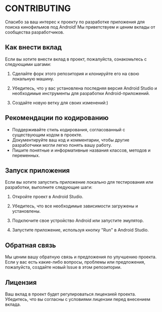 # CONTRIBUTING

Спасибо за ваш интерес к проекту по разработке приложения для поиска кинофильмов под Android! Мы приветствуем и ценим вклады от сообщества разработчиков.

## Как внести вклад

Если вы хотите внести вклад в проект, пожалуйста, ознакомьтесь с следующими шагами:

1. Сделайте форк этого репозитория и клонируйте его на свою локальную машину.

2. Убедитесь, что у вас установлена последняя версия Android Studio и необходимые инструменты для разработки Android-приложений.

3. Создайте новую ветку для своих изменений:)

## Рекомендации по кодированию

- Поддерживайте стиль кодирования, согласованный с существующим кодом в проекте.
- Документируйте ваш код и комментарии, чтобы другие разработчики могли легко понять вашу работу.
- Пишите понятные и информативные названия классов, методов и переменных.

## Запуск приложения

Если вы хотите запустить приложение локально для тестирования или разработки, выполните следующие шаги:

1. Откройте проект в Android Studio.

2. Убедитесь, что все необходимые зависимости загружены и установлены.

3. Подключите свое устройство Android или запустите эмулятор.

4. Запустите приложение, используя кнопку "Run" в Android Studio.

## Обратная связь

Мы ценим вашу обратную связь и предложения по улучшению проекта. Если у вас есть какие-либо вопросы, проблемы или предложения, пожалуйста, создайте новый Issue в этом репозитории.

## Лицензия

Ваш вклад в проект будет регулироваться лицензией проекта. Убедитесь, что вы согласны с условиями лицензии перед внесением вклада.
